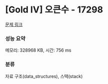 # [Gold IV] 오큰수 - 17298 

[문제 링크](https://www.acmicpc.net/problem/17298) 

### 성능 요약

메모리: 328968 KB, 시간: 756 ms

### 분류

자료 구조(data_structures), 스택(stack)

